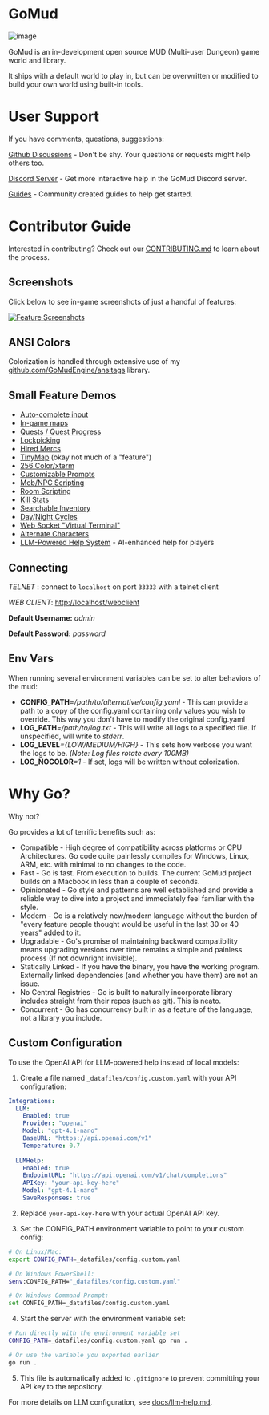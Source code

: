 # GoMud

![image](feature-screenshots/splash.png)

GoMud is an in-development open source MUD (Multi-user Dungeon) game world and library.

It ships with a default world to play in, but can be overwritten or modified to build your own world using built-in tools.

# User Support

If you have comments, questions, suggestions:

[Github Discussions](https://github.com/GoMudEngine/GoMud/discussions) - Don't be shy. Your questions or requests might help others too.

[Discord Server](https://discord.gg/cjukKvQWyy) - Get more interactive help in the GoMud Discord server.

[Guides](_datafiles/guides/README.md) - Community created guides to help get started.

# Contributor Guide

Interested in contributing? Check out our [CONTRIBUTING.md](https://github.com/GoMudEngine/GoMud/blob/master/.github/CONTRIBUTING.md) to learn about the process.

## Screenshots

Click below to see in-game screenshots of just a handful of features:

[![Feature Screenshots](feature-screenshots/screenshots-thumb.png "Feature Screenshots")](feature-screenshots/README.md)

## ANSI Colors

Colorization is handled through extensive use of my [github.com/GoMudEngine/ansitags](https://github.com/GoMudEngine/ansitags) library.

## Small Feature Demos

- [Auto-complete input](https://youtu.be/7sG-FFHdhtI)
- [In-game maps](https://youtu.be/navCCH-mz_8)
- [Quests / Quest Progress](https://youtu.be/3zIClk3ewTU)
- [Lockpicking](https://youtu.be/-zgw99oI0XY)
- [Hired Mercs](https://youtu.be/semi97yokZE)
- [TinyMap](https://www.youtube.com/watch?v=VLNF5oM4pWw) (okay not much of a "feature")
- [256 Color/xterm](https://www.youtube.com/watch?v=gGSrLwdVZZQ)
- [Customizable Prompts](https://www.youtube.com/watch?v=MFkmjSTL0Ds)
- [Mob/NPC Scripting](https://www.youtube.com/watch?v=li2k1N4p74o)
- [Room Scripting](https://www.youtube.com/watch?v=n1qNUjhyOqg)
- [Kill Stats](https://www.youtube.com/watch?v=4aXs8JNj5Cc)
- [Searchable Inventory](https://www.youtube.com/watch?v=iDUbdeR2BUg)
- [Day/Night Cycles](https://www.youtube.com/watch?v=CiEbOp244cw)
- [Web Socket "Virtual Terminal"](https://www.youtube.com/watch?v=L-qtybXO4aw)
- [Alternate Characters](https://www.youtube.com/watch?v=VERF2l70W34)
- [LLM-Powered Help System](docs/llm-help.md) - AI-enhanced help for players

## Connecting

_TELNET_ : connect to `localhost` on port `33333` with a telnet client

_WEB CLIENT_: [http://localhost/webclient](http://localhost/webclient)

**Default Username:** _admin_

**Default Password:** _password_

## Env Vars

When running several environment variables can be set to alter behaviors of the mud:

- **CONFIG_PATH**_=/path/to/alternative/config.yaml_ - This can provide a path to a copy of the config.yaml containing only values you wish to override. This way you don't have to modify the original config.yaml
- **LOG_PATH**_=/path/to/log.txt_ - This will write all logs to a specified file. If unspecified, will write to _stderr_.
- **LOG_LEVEL**_={LOW/MEDIUM/HIGH}_ - This sets how verbose you want the logs to be. _(Note: Log files rotate every 100MB)_
- **LOG_NOCOLOR**_=1_ - If set, logs will be written without colorization.

# Why Go?

Why not?

Go provides a lot of terrific benefits such as:

- Compatible - High degree of compatibility across platforms or CPU Architectures. Go code quite painlessly compiles for Windows, Linux, ARM, etc. with minimal to no changes to the code.
- Fast - Go is fast. From execution to builds. The current GoMud project builds on a Macbook in less than a couple of seconds.
- Opinionated - Go style and patterns are well established and provide a reliable way to dive into a project and immediately feel familiar with the style.
- Modern - Go is a relatively new/modern language without the burden of "every feature people thought would be useful in the last 30 or 40 years" added to it.
- Upgradable - Go's promise of maintaining backward compatibility means upgrading versions over time remains a simple and painless process (If not downright invisible).
- Statically Linked - If you have the binary, you have the working program. Externally linked dependencies (and whether you have them) are not an issue.
- No Central Registries - Go is built to naturally incorporate library includes straight from their repos (such as git). This is neato.
- Concurrent - Go has concurrency built in as a feature of the language, not a library you include.

## Custom Configuration

To use the OpenAI API for LLM-powered help instead of local models:

1. Create a file named `_datafiles/config.custom.yaml` with your API configuration:

```yaml
Integrations:
  LLM:
    Enabled: true
    Provider: "openai"
    Model: "gpt-4.1-nano"
    BaseURL: "https://api.openai.com/v1"
    Temperature: 0.7
  
  LLMHelp:
    Enabled: true
    EndpointURL: "https://api.openai.com/v1/chat/completions"
    APIKey: "your-api-key-here"
    Model: "gpt-4.1-nano"
    SaveResponses: true
```

2. Replace `your-api-key-here` with your actual OpenAI API key.

3. Set the CONFIG_PATH environment variable to point to your custom config:

```bash
# On Linux/Mac:
export CONFIG_PATH=_datafiles/config.custom.yaml

# On Windows PowerShell:
$env:CONFIG_PATH="_datafiles/config.custom.yaml"

# On Windows Command Prompt:
set CONFIG_PATH=_datafiles/config.custom.yaml
```

4. Start the server with the environment variable set:

```bash
# Run directly with the environment variable set
CONFIG_PATH=_datafiles/config.custom.yaml go run .

# Or use the variable you exported earlier
go run .
```

5. This file is automatically added to `.gitignore` to prevent committing your API key to the repository.

For more details on LLM configuration, see [docs/llm-help.md](docs/llm-help.md).

